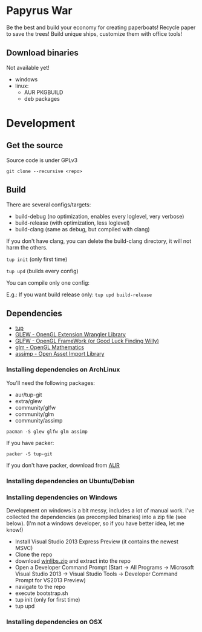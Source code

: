 Papyrus War
=============

Be the best and build your economy for creating paperboats!
Recycle paper to save the trees! Build unique ships, customize them with office tools!

Download binaries
-----------------

Not available yet!
 * windows
 * linux:
     - AUR PKGBUILD
     - deb packages

Development
===========

Get the source
--------------

Source code is under GPLv3

``git clone --recursive <repo>``

Build
-----

There are several configs/targets:

  * build-debug (no optimization, enables every loglevel, very verbose)
  * build-release (with optimization, less loglevel)
  * build-clang (same as debug, but compiled with clang)

If you don't have clang, you can delete the build-clang directory,
it will not harm the others.

``tup init`` (only first time)

``tup upd`` (builds every config)

You can compile only one config:

E.g.: If you want build release only:
``tup upd build-release``

Dependencies
------------

  * [tup](http://gittup.org/tup/)
  * [GLEW - OpenGL Extension Wrangler Library](glew.sourceforge.net)
  * [GLFW - OpenGL FrameWork (or Good Luck Finding Willy)](www.glfw.org)
  * [glm - OpenGL Mathematics](http://glm.g-truc.net/)
  * [assimp - Open Asset Import Library](http://assimp.sourceforge.net/)

### Installing dependencies on ArchLinux

You'll need the following packages:

  * aur/tup-git
  * extra/glew
  * community/glfw
  * community/glm
  * community/assimp

``pacman -S glew glfw glm assimp``

If you have packer:

``packer -S tup-git``

If you don't have packer, download from [AUR](aur.archlinux.org)

### Installing dependencies on Ubuntu/Debian

### Installing dependencies on Windows

Development on windows is a bit messy, includes a lot of manual work.
I've collected the dependencies (as precompiled binaries) into a zip file (see below).
(I'm not a windows developer, so if you have better idea, let me know!)

 * Install Visual Studio 2013 Express Preview (it contains the newest MSVC)
 * Clone the repo
 * download [winlibs.zip]() and extract into the repo
 * Open a Developer Command Prompt (Start -> All Programs -> Microsoft Visual Studio 2013 -> Visual Studio Tools -> Developer Command Prompt for VS2013 Preview)
 * navigate to the repo
 * execute bootstrap.sh
 * tup init (only for first time)
 * tup upd

### Installing dependencies on OSX
